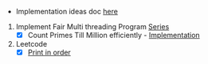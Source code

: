 - Implementation ideas doc [here](https://raw.githubusercontent.com/lucifercr07/obsidian/main/Java/Multithreading/Hands%20on%20Resources.md)
1. Implement Fair Multi threading Program [Series](https://www.youtube.com/watch?v=2PjlaUnrAMQ&list=PLsdq-3Z1EPT3VjDhjMb5yBsgn0wn2-fjp&index=1&pp=iAQB)
	- [x] Count Primes Till Million efficiently  - [Implementation](https://github.com/lucifercr07/multithreading/blob/main/src/main/java/org/example/arpit/concurrency/CountPrimeTillMillion.java)
2. Leetcode
	- [x]  [Print in order](https://leetcode.com/problems/print-in-order/description/)
